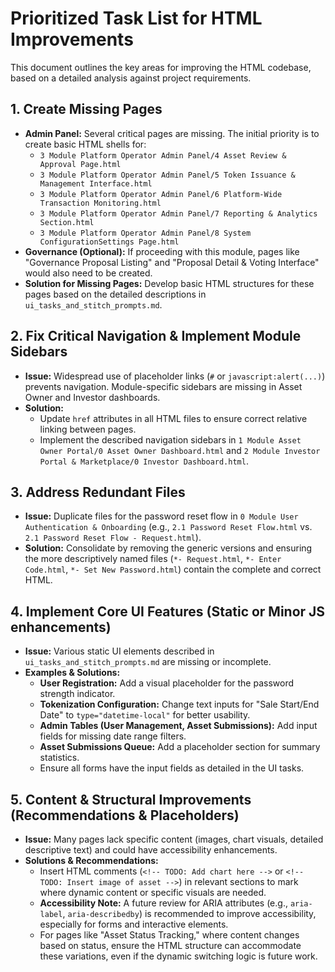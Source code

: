 # Prioritized Task List for HTML Improvements

This document outlines the key areas for improving the HTML codebase, based on a detailed analysis against project requirements.

## 1. Create Missing Pages

*   **Admin Panel:** Several critical pages are missing. The initial priority is to create basic HTML shells for:
    *   `3 Module Platform Operator Admin Panel/4 Asset Review & Approval Page.html`
    *   `3 Module Platform Operator Admin Panel/5 Token Issuance & Management Interface.html`
    *   `3 Module Platform Operator Admin Panel/6 Platform-Wide Transaction Monitoring.html`
    *   `3 Module Platform Operator Admin Panel/7 Reporting & Analytics Section.html`
    *   `3 Module Platform Operator Admin Panel/8 System ConfigurationSettings Page.html`
*   **Governance (Optional):** If proceeding with this module, pages like "Governance Proposal Listing" and "Proposal Detail & Voting Interface" would also need to be created.
*   **Solution for Missing Pages:** Develop basic HTML structures for these pages based on the detailed descriptions in `ui_tasks_and_stitch_prompts.md`.

## 2. Fix Critical Navigation & Implement Module Sidebars

*   **Issue:** Widespread use of placeholder links (`#` or `javascript:alert(...)`) prevents navigation. Module-specific sidebars are missing in Asset Owner and Investor dashboards.
*   **Solution:**
    *   Update `href` attributes in all HTML files to ensure correct relative linking between pages.
    *   Implement the described navigation sidebars in `1 Module Asset Owner Portal/0 Asset Owner Dashboard.html` and `2 Module Investor Portal & Marketplace/0 Investor Dashboard.html`.

## 3. Address Redundant Files

*   **Issue:** Duplicate files for the password reset flow in `0 Module User Authentication & Onboarding` (e.g., `2.1 Password Reset Flow.html` vs. `2.1 Password Reset Flow - Request.html`).
*   **Solution:** Consolidate by removing the generic versions and ensuring the more descriptively named files (`*- Request.html`, `*- Enter Code.html`, `*- Set New Password.html`) contain the complete and correct HTML.

## 4. Implement Core UI Features (Static or Minor JS enhancements)

*   **Issue:** Various static UI elements described in `ui_tasks_and_stitch_prompts.md` are missing or incomplete.
*   **Examples & Solutions:**
    *   **User Registration:** Add a visual placeholder for the password strength indicator.
    *   **Tokenization Configuration:** Change text inputs for "Sale Start/End Date" to `type="datetime-local"` for better usability.
    *   **Admin Tables (User Management, Asset Submissions):** Add input fields for missing date range filters.
    *   **Asset Submissions Queue:** Add a placeholder section for summary statistics.
    *   Ensure all forms have the input fields as detailed in the UI tasks.

## 5. Content & Structural Improvements (Recommendations & Placeholders)

*   **Issue:** Many pages lack specific content (images, chart visuals, detailed descriptive text) and could have accessibility enhancements.
*   **Solutions & Recommendations:**
    *   Insert HTML comments (`<!-- TODO: Add chart here -->` or `<!-- TODO: Insert image of asset -->`) in relevant sections to mark where dynamic content or specific visuals are needed.
    *   **Accessibility Note:** A future review for ARIA attributes (e.g., `aria-label`, `aria-describedby`) is recommended to improve accessibility, especially for forms and interactive elements.
    *   For pages like "Asset Status Tracking," where content changes based on status, ensure the HTML structure can accommodate these variations, even if the dynamic switching logic is future work.
